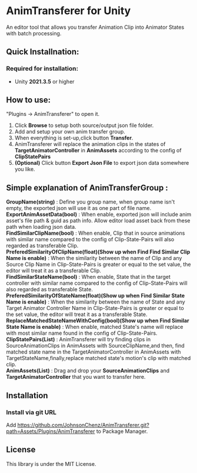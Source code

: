 # AnimTransferer for Unity
An editor tool that allows you transfer Animation Clip into Animator States with batch processing.

## Quick Installnation:

### Required for installation:
- Unity **2021.3.5** or higher

## How to use:
"Plugins -> AnimTransferer" to open it.
1. Click **Browse** to setup both source/output json file folder.
2. Add and setup your own anim transfer group.
3. When everything is set-up,click button **Transfer**.
4. AnimTransferer will replace the animation clips in the states of **TargetAnimatorController** in **AnimAssets** according to the config of **ClipStatePairs**
5. **(Optional)** Click button **Export Json File** to export json data somewhere you like. 

## Simple explanation of AnimTransferGroup :
**GroupName(string)** : Define you group name, when group name isn't empty, the exported json will use it as one part of file name.  
**ExportAnimAssetData(bool)** : When enable, exported json will include anim asset's file path & guid as path info. Allow editor load asset back from these path when loading json data.  
**FindSimilarClipName(bool)** : When enable, Clip that in source animations with similar name compared to the config of Clip-State-Pairs will also regarded as transferable Clip.  
**PreferedSimilarityOfClipName(float)(Show up when Find Find Similar Clip Name is enable)** : When the similarity between the name of Clip and any Source Clip Name in Clip-State-Pairs is greater or equal to the set value, the editor will treat it as a transferable Clip.  
**FindSimilarStateName(bool)** : When enable, State that in the target controller with similar name compared to the config of Clip-State-Pairs will also regarded as transferable State.  
**PreferedSimilarityOfStateName(float)(Show up when Find Similar State Name is enable)** : When the similarity between the name of State and any Target Animator Controller Name in Clip-State-Pairs is greater or equal to the set value, the editor will treat it as a transferable State.  
**ReplaceMatchedStateNameWithConfig(bool)(Show up when Find Similar State Name is enable)** : When enable, matched State's name will replace with most similar name found in the config of Clip-State-Pairs.  
**ClipStatePairs(List)** : AnimTransferer will try finding clips in SourceAnimationClips in AnimAssets with SourceClipName,and then, find matched state name in the TargetAnimatorController in AnimAssets with TargetStateName,finally,replace matched state's motion's clip with matched clip.  
**AnimAssets(List)** : Drag and drop your **SourceAnimationClips** and **TargetAnimatorController** that you want to transfer here.

## Installation
### Install via git URL  
Add https://github.com/JohnsonChenz/AnimTransferer.git?path=Assets/Plugins/AnimTransferer to Package Manager.

## License
This library is under the MIT License.
